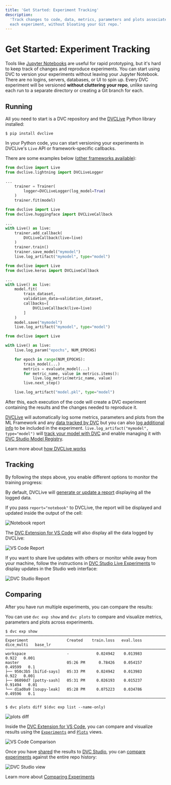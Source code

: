 ```yaml
---
title: 'Get Started: Experiment Tracking'
description:
  'Track changes to code, data, metrics, parameters and plots associated with
  each experiment, without bloating your Git repo.'
---
```


# Get Started: Experiment Tracking

Tools like [Jupyter Notebooks](https://jupyter.org/) are useful for rapid
prototyping, but it's hard to keep track of changes and reproduce experiments.
You can start using DVC to version your experiments without leaving your Jupyter
Notebook. There are no logins, servers, databases, or UI to spin up. Every
<abbr>DVC experiment</abbr> will be versioned **without cluttering your repo**,
unlike saving each run to a separate directory or creating a Git branch for
each.

## Running

All you need to start is a <abbr>DVC repository</abbr> and the [DVCLive] Python
library installed:

```cli
$ pip install dvclive
```

In your Python code, you can start versioning your experiments in DVCLive's
`Live` API or framework-specific callbacks.

There are some examples below
([other frameworks available](/doc/dvclive/ml-frameworks)):

<toggle>

<tab title="Pytorch Lightning">

```python
from dvclive import Live
from dvclive.lightning import DVCLiveLogger

...
    trainer = Trainer(
        logger=DVCLiveLogger(log_model=True)
    )
    trainer.fit(model)
```

</tab>

<tab title="Hugging Face">

```python
from dvclive import Live
from dvclive.huggingface import DVCLiveCallback

...
with Live() as live:
    trainer.add_callback(
        DVCLiveCallback(live=live)
    )
    trainer.train()
    trainer.save_model("mymodel")
    live.log_artifact("mymodel", type="model")
```

</tab>

<tab title="Keras">

```python
from dvclive import Live
from dvclive.keras import DVCLiveCallback

...
with Live() as live:
    model.fit(
        train_dataset,
        validation_data=validation_dataset,
        callbacks=[
            DVCLiveCallback(live=live)
        ]
    )
    model.save("mymodel")
    live.log_artifact("mymodel", type="model")
```

</tab>

<tab title="General Python API">

```python
from dvclive import Live

with Live() as live:
    live.log_param("epochs", NUM_EPOCHS)

    for epoch in range(NUM_EPOCHS):
        train_model(...)
        metrics = evaluate_model(...)
        for metric_name, value in metrics.items():
            live.log_metric(metric_name, value)
        live.next_step()

    live.log_artifact("model.pkl", type="model")
```

</tab>

</toggle>

After this, each execution of the code will create a <abbr>DVC experiment</abbr>
containing the results and the changes needed to reproduce it.

[DVCLive] will automatically log some metrics, parameters and plots from the ML
Framework and any
[data tracked by DVC](/doc/start/data-management/data-versioning) but you can
also [log additional info](/doc/dvclive#log-data) to be included in the
experiment. `live.log_artifact("mymodel", type="model")` will
[track your model with DVC](/doc/dvclive/live/log_artifact) and enable managing
it with [DVC Studio Model Registry](/doc/studio/user-guide/model-registry).

<admon type="info">

Learn more about [how DVCLive works](/doc/dvclive/how-it-works)

</admon>

## Tracking

By following the steps above, you enable different options to monitor the
training progress:

<toggle>

<tab title="DVCLive Report">

By default, DVCLive will
[generate or update a report](/doc/dvclive/live/make_report) displaying all the
logged data.

If you pass `report="notebook"` to DVCLive, the report will be displayed and
updated inside the output of the cell:

![Notebook report](/img/dvclive-notebook.gif)

</tab>

<tab title="VSCode Extension">

The
[DVC Extension for VS Code](https://marketplace.visualstudio.com/items?itemName=Iterative.dvc)
will also display all the data logged by DVCLive:

![VS Code Report](/img/dvclive-vscode-monitoring.gif)

</tab>

<tab title="DVC Studio">

If you want to share live updates with others or monitor while away from your
machine, follow the instructions in
[DVC Studio Live Experiments](/doc/studio/user-guide/experiments/live-metrics-and-plots)
to display updates in the Studio web interface:

![DVC Studio Report](/img/dvclive-studio.gif)

</tab>

</toggle>

## Comparing

After you have run multiple experiments, you can compare the results:

<toggle>

<tab title="DVC CLI">

You can use `dvc exp show` and `dvc plots` to compare and visualize metrics,
parameters and plots across experiments.

```cli
$ dvc exp show
─────────────────────────────────────────────────────────────────────────────────────
Experiment                 Created    train.loss   eval.loss   dice_multi   base_lr
─────────────────────────────────────────────────────────────────────────────────────
workspace                  -            0.024942    0.013983        0.922   0.001
master                     05:26 PM      0.78426    0.054157      0.49599   0.1
├── 950c3b5 [bifid-says]   05:33 PM     0.024942    0.013983        0.922   0.001
├── 06090d7 [potty-sash]   05:31 PM     0.026193    0.015237      0.91494   0.01
└── d1ad0a9 [soupy-leak]   05:28 PM     0.075223    0.034786      0.49596   0.1
─────────────────────────────────────────────────────────────────────────────────────
```

```cli
$ dvc plots diff $(dvc exp list --name-only)
```

![plots diff](/img/dvclive_exp_tracking_plots_diff.svg)

</tab>

<tab title="VSCode Extension">

Inside the
[DVC Extension for VS Code](https://marketplace.visualstudio.com/items?itemName=Iterative.dvc),
you can compare and visualize results using the
[`Experiments`](https://github.com/iterative/vscode-dvc/blob/main/extension/resources/walkthrough/experiments-table.md)
and
[`Plots`](https://github.com/iterative/vscode-dvc/blob/main/extension/resources/walkthrough/plots.md)
views.

![VS Code Comparison](/img/dvclive-vscode-compare.png)

</tab>

<tab title="DVC Studio">

Once you have [shared] the results to [DVC Studio], you can
[compare experiments](/doc/studio/user-guide/experiments/visualize-and-compare)
against the entire repo history:

![DVC Studio view](/img/dvclive-studio.png)

</tab>

</toggle>

<admon type="info">

Learn more about
[Comparing Experiments](/doc/user-guide/experiment-management/comparing-experiments)

</admon>

[dvclive]: /doc/dvclive
[shared]: /doc/user-guide/experiment-management/sharing-experiments
[dvc studio]: https://studio.iterative.ai
